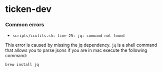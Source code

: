 # ticken-dev

### Common errors

* `scripts/ccutils.sh: line 25: jq: command not found`

This error is caused by missing the jq dependency. `jq` is a shell 
command that allows you to parse jsons if you are in mac execute the following command:

    brew install jq

